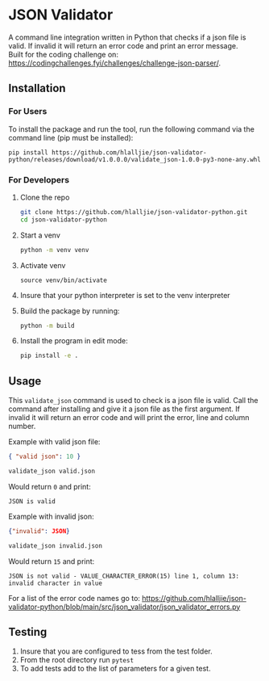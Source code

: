 # JSON Validator

A command line integration written in Python that checks if a json file is valid. If invalid it will return an error code and print an error message. <br>
Built for the coding challenge on: https://codingchallenges.fyi/challenges/challenge-json-parser/.

## Installation

### For Users

To install the package and run the tool, run the following command via the command line (pip must be installed):

`pip install https://github.com/hlalljie/json-validator-python/releases/download/v1.0.0.0/validate_json-1.0.0-py3-none-any.whl`

### For Developers

1. Clone the repo

   ```bash
   git clone https://github.com/hlalljie/json-validator-python.git
   cd json-validator-python

   ```

2. Start a venv
   ```bash
   python -m venv venv
   ```
3. Activate venv
   ```
   source venv/bin/activate
   ```
4. Insure that your python interpreter is set to the venv interpreter
5. Build the package by running:
   ```bash
   python -m build
   ```
6. Install the program in edit mode:
   ```bash
   pip install -e .
   ```

## Usage

This `validate_json` command is used to check is a json file is valid. Call the command after installing and give it a json file as the first argument. If invalid it will return an error code and will print the error, line and column number.

Example with valid json file:

```json title="valid.json"
{ "valid json": 10 }
```

```bash
validate_json valid.json
```

Would return `0` and print:

```
JSON is valid
```

Example with invalid json:

```json title="invalid.json"
{"invalid": JSON}
```

```bash
validate_json invalid.json
```

Would return `15` and print:

```console
JSON is not valid - VALUE_CHARACTER_ERROR(15) line 1, column 13: invalid character in value
```

For a list of the error code names go to:
https://github.com/hlalljie/json-validator-python/blob/main/src/json_validator/json_validator_errors.py

## Testing

1. Insure that you are configured to tess from the test folder.
2. From the root directory run `pytest`
3. To add tests add to the list of parameters for a given test.
